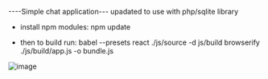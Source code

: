 ----Simple chat application---
upadated to use with php/sqlite library

- install npm modules:
npm update

- then to build run:
babel --presets react ./js/source -d js/build
browserify ./js/build/app.js -o bundle.js

![image](https://yadi.sk/d/y-_VddZx3J5PgF)
